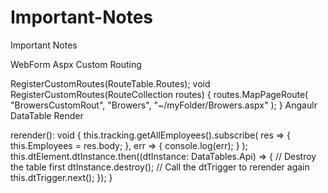 # Important-Notes
Important Notes

WebForm Aspx Custom Routing

 RegisterCustomRoutes(RouteTable.Routes);
        void RegisterCustomRoutes(RouteCollection routes)
        {
            routes.MapPageRoute(
                "BrowersCustomRout",
                "Browers",
                "~/myFolder/Browers.aspx"
            );
        }
Angaulr DataTable Render


  rerender(): void {
    this.tracking.getAllEmployees().subscribe(
      res => {
        this.Employees = res.body;
      },
      err => {
        console.log(err);
      }
    );
    this.dtElement.dtInstance.then((dtInstance: DataTables.Api) => {
      // Destroy the table first
      dtInstance.destroy();
      // Call the dtTrigger to rerender again
      this.dtTrigger.next();
    });
  }
